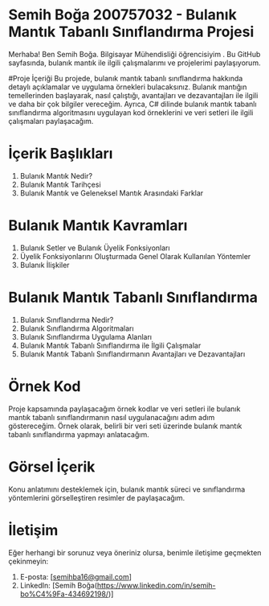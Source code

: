 # Semih Boğa 200757032 - Bulanık Mantık Tabanlı Sınıflandırma Projesi
Merhaba! Ben Semih Boğa. Bilgisayar Mühendisliği öğrencisiyim . Bu GitHub sayfasında, bulanık mantık ile ilgili çalışmalarımı ve projelerimi paylaşıyorum.

#Proje İçeriği
Bu projede, bulanık mantık tabanlı sınıflandırma hakkında detaylı açıklamalar ve uygulama örnekleri bulacaksınız. Bulanık mantığın temellerinden başlayarak, nasıl çalıştığı, avantajları ve dezavantajları ile ilgili ve daha bir çok bilgiler vereceğim. Ayrıca, C# dilinde bulanık mantık tabanlı sınıflandırma algoritmasını uygulayan kod örneklerini ve veri setleri ile ilgili çalışmaları paylaşacağım.

# İçerik Başlıkları
1. Bulanık Mantık Nedir?
2. Bulanık Mantık Tarihçesi
3. Bulanık Mantık ve Geleneksel Mantık Arasındaki Farklar
# Bulanık Mantık Kavramları
1. Bulanık Setler ve Bulanık Üyelik Fonksiyonları
2. Üyelik Fonksiyonlarını Oluşturmada Genel Olarak Kullanılan Yöntemler
3. Bulanık İlişkiler
# Bulanık Mantık Tabanlı Sınıflandırma
1. Bulanık Sınıflandırma Nedir?
2. Bulanık Sınıflandırma Algoritmaları
3. Bulanık Sınıflandırma Uygulama Alanları
4. Bulanık Mantık Tabanlı Sınıflandırma ile İlgili Çalışmalar
5. Bulanık Mantık Tabanlı Sınıflandırmanın Avantajları ve Dezavantajları
# Örnek Kod
Proje kapsamında paylaşacağım örnek kodlar ve veri setleri ile bulanık mantık tabanlı sınıflandırmanın nasıl uygulanacağını adım adım göstereceğim. Örnek olarak, belirli bir veri seti üzerinde bulanık mantık tabanlı sınıflandırma yapmayı anlatacağım.

# Görsel İçerik
Konu anlatımını desteklemek için, bulanık mantık süreci ve sınıflandırma yöntemlerini görselleştiren resimler de paylaşacağım.

# İletişim
Eğer herhangi bir sorunuz veya öneriniz olursa, benimle iletişime geçmekten çekinmeyin:

1. E-posta: [semihba16@gmail.com]
2. LinkedIn: [Semih Boğa(https://www.linkedin.com/in/semih-bo%C4%9Fa-434692198/)]



